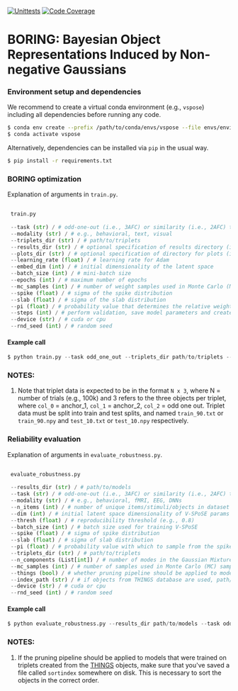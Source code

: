 [![Unittests](https://github.com/ViCCo-Group/VSPoSE/actions/workflows/python-package.yml/badge.svg)](https://github.com/ViCCo-Group/VSPoSE/actions/workflows/python-package.yml)
[![Code Coverage](https://codecov.io/gh/ViCCo-Group/VSPoSE/branch/main/graph/badge.svg?token=0RKlKIYtbd)](https://github.com/ViCCo-Group/VSPoSE/actions/workflows/coverage.yml)

# BORING: Bayesian Object Representations Induced by Non-negative Gaussians

### Environment setup and dependencies

We recommend to create a virtual conda environment (e.g., `vspose`) including all dependencies before running any code.

```bash
$ conda env create --prefix /path/to/conda/envs/vspose --file envs/environment.yml
$ conda activate vspose
```

Alternatively, dependencies can be installed via `pip` in the usual way.

```bash
$ pip install -r requirements.txt
```

### BORING optimization

Explanation of arguments in `train.py`.

```python
 
 train.py
  
 --task (str) / # odd-one-out (i.e., 3AFC) or similarity (i.e., 2AFC) task
 --modality (str) / # e.g., behavioral, text, visual
 --triplets_dir (str) / # path/to/triplets
 --results_dir (str) / # optional specification of results directory (if not provided will resort to ./results/modality/version/dim/lambda/seed/)
 --plots_dir (str) / # optional specification of directory for plots (if not provided will resort to ./plots/modality/version/dim/lambda/seed/)
 --learning_rate (float) / # learning rate for Adam
 --embed_dim (int) / # initial dimensionality of the latent space
 --batch_size (int) / # mini-batch size
 --epochs (int) / # maximum number of epochs
 --mc_samples (int) / # number of weight samples used in Monte Carlo (MC) sampling at val time (for computationaly efficiency, M is set to 1 during trainig)
 --spike (float) / # sigma of the spike distribution
 --slab (float) / # sigma of the slab distribution
 --pi (float) / # probability value that determines the relative weighting of the distributions; the higher this value, the higher the probability that weights are drawn from the spike distribution
 --steps (int) / # perform validation, save model parameters and create model and optimizer checkpoints every <steps> epochs
 --device (str) / # cuda or cpu
 --rnd_seed (int) / # random seed
 ```

#### Example call

```python
$ python train.py --task odd_one_out --triplets_dir path/to/triplets --results_dir ./results --plots_dir ./plots --learning_rate 0.001 --embed_dim 100 --batch_size 128 --epochs 1000 --mc_samples 25 --spike 0.1 --slab 1.0 --pi 0.5 --steps 50 --device cuda --rnd_seed 42
```

### NOTES:

1. Note that triplet data is expected to be in the format `N x 3`, where N = number of trials (e.g., 100k) and 3 refers to the three objects per triplet, where `col_0` = anchor_1, `col_1` = anchor_2, `col_2` = odd one out. Triplet data must be split into train and test splits, and named `train_90.txt` or `train_90.npy` and `test_10.txt` or `test_10.npy` respectively.


### Reliability evaluation

Explanation of arguments in `evaluate_robustness.py`.

```python
 
 evaluate_robustness.py
 
 --results_dir (str) / # path/to/models
 --task (str) / # odd-one-out (i.e., 3AFC) or similarity (i.e., 2AFC) task
 --modality (str) / # e.g., behavioral, fMRI, EEG, DNNs
 --n_items (int) / # number of unique items/stimuli/objects in dataset
 --dim (int) / # initial latent space dimensionality of V-SPoSE params
 --thresh (float) / # reproducibility threshold (e.g., 0.8)
 --batch_size (int) / # batch size used for training V-SPoSE
 --spike (float) / # sigma of spike distribution
 --slab (float) / # sigma of slab distribution
 --pi (float) / # probability value with which to sample from the spike
 --triplets_dir (str) / # path/to/triplets
 --n_components (List[int]) / # number of modes in the Gaussian Mixture Model (GMM)
 --mc_samples (int) / # number of samples used in Monte Carlo (MC) sampling during validation
 --things (bool) / # whether pruning pipeline should be applied to models that were training on THINGS objects
 --index_path (str) / # if objects from THINGS database are used, path/to/sortindex must be provided
 --device (str) / # cuda or cpu
 --rnd_seed (int) / # random seed
 ```

#### Example call

```python
$ python evaluate_robustness.py --results_dir path/to/models --task odd_one_out --modality behavioral --n_items number/of/unique/stimuli --dim 100 --thresh 0.85 --batch_size 128 --spike 0.125 --slab 1.0 --pi 0.5 --triplets_dir path/to/triplets --n_components 2 3 4 5 6 --mc_samples 30 --things --index_path ./data/sortindex --device cpu --rnd_seed 42
```

### NOTES:

1. If the pruning pipeline should be applied to models that were trained on triplets created from the [THINGS](https://osf.io/jum2f/) objects, make sure that you've saved a file called `sortindex` somewhere on disk. This is necessary to sort the objects in the correct order. 
